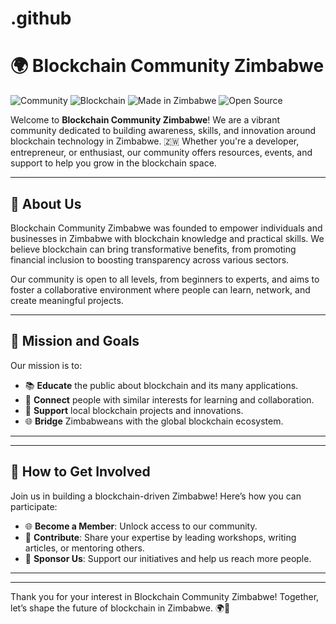 # .github
# 🌍 Blockchain Community Zimbabwe

![Community](https://img.shields.io/badge/Community-Open-blue) ![Blockchain](https://img.shields.io/badge/Blockchain-Education-green) ![Made in Zimbabwe](https://img.shields.io/badge/Made_in-Zimbabwe-FFC72C?style=flat) ![Open Source](https://img.shields.io/badge/Open%20Source-%E2%9C%85-lightgrey)

Welcome to **Blockchain Community Zimbabwe**! We are a vibrant community dedicated to building awareness, skills, and innovation around blockchain technology in Zimbabwe. 🇿🇼 Whether you're a developer, entrepreneur, or enthusiast, our community offers resources, events, and support to help you grow in the blockchain space.

---

## 📖 About Us

Blockchain Community Zimbabwe was founded to empower individuals and businesses in Zimbabwe with blockchain knowledge and practical skills. We believe blockchain can bring transformative benefits, from promoting financial inclusion to boosting transparency across various sectors.

Our community is open to all levels, from beginners to experts, and aims to foster a collaborative environment where people can learn, network, and create meaningful projects.

---

## 🌟 Mission and Goals

Our mission is to:
- 📚 **Educate** the public about blockchain and its many applications.
- 🤝 **Connect** people with similar interests for learning and collaboration.
- 🚀 **Support** local blockchain projects and innovations.
- 🌐 **Bridge** Zimbabweans with the global blockchain ecosystem.

---

---

## 🤝 How to Get Involved

Join us in building a blockchain-driven Zimbabwe! Here’s how you can participate:

- 🌐 **Become a Member**: Unlock access to our community.
- 📝 **Contribute**: Share your expertise by leading workshops, writing articles, or mentoring others.
- 🤝 **Sponsor Us**: Support our initiatives and help us reach more people.

---

---

Thank you for your interest in Blockchain Community Zimbabwe! Together, let’s shape the future of blockchain in Zimbabwe. 🌍🚀
